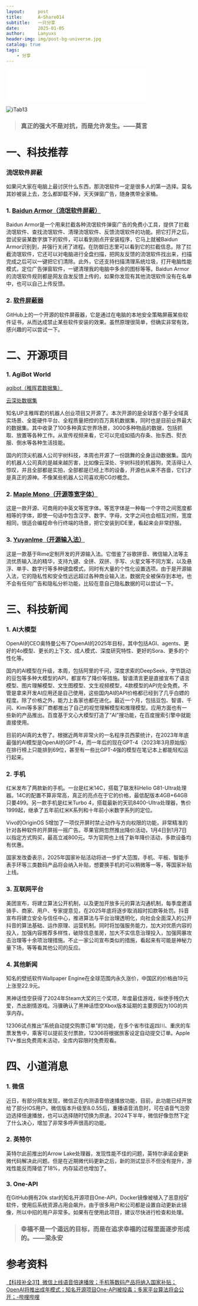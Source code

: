 ```yaml
---
layout:     post
title:      A~Share014
subtitle:   一只分享
date:       2025-01-05
author:     Lanyuxs
header-img: img/post-bg-universe.jpg
catalog: true
tags:
    - 分享
---
```


<iframe frameborder="no" border="0" marginwidth="0" marginheight="0" width=380 height=86 src="//music.163.com/outchain/player?type=2&id=1469825684&auto=0&height=66"></iframe>

![iTab13](https://p.ipic.vip/2vgard.webp)

> ### 真正的强大不是对抗，而是允许发生。——莫言

# 一、科技推荐

### 流氓软件屏蔽

如果问大家在电脑上最讨厌什么东西，那流氓软件一定是很多人的第一选择。莫名其妙被装上去，怎么都卸载不掉，天天弹窗广告，随身携带全家桶。

### 1. [Baidun Armor（流氓软件屏蔽）](https://www.bds007.cc/)

Baidun Armor是一个用来拦截各种流氓软件弹窗广告的免费小工具，提供了拦截流氓软件、查找流氓软件、清理流氓软件、反馈流氓软件的功能。把它打开之后，尝试安装某数字旗下的软件，可以看到刚点开安装程序，它马上就被Baidun Armor识别到，并强行关闭了进程。在防御日志里可以看到它的拦截信息。除了拦截流氓软件，它还可以对电脑进行全盘扫描，把网友反馈的流氓软件找出来，扫描完成之后可以一键把它们清除。此外，它还支持扫描清理系统垃圾，打开电脑性能模式，定位广告弹窗软件，一键清理我的电脑中多余的图标等等。Baidun Armor的流氓软件规则都是网友自发反馈上传的，如果你发现有其他流氓软件没有在名单中，也可以自己上传反馈。

### 2. [软件屏蔽器](https://github.com/the1812/Malware-Patch)

GitHub上的一个开源的软件屏蔽器，它是通过在电脑的本地安全策略屏蔽某些软件证书，从而达成禁止某些软件安装的效果。虽然原理很简单，但确实非常有效，感兴趣的可以尝试一下。

# 二、开源项目

### 1. AgiBot World

[agibot（稚晖君数据集）](https://agibot-world.cn/)

[云深处数据集](https://huggingface.co/datasets/unitreerobotics/LAFAN1_Retargeting_Dataset)

知名UP主稚晖君的机器人创业项目又开源了。本次开源的是全球首个基于全域真实场景、全能硬件平台、全程质量把控的百万真机数据集，同时也是目前业界最大的数据集。其中收录了100多种真实世界场景，3000多种物品的数据，包括抓取、放置等各种工作。从宣传视频来看，它可以完成如插内存条、抬东西、熨衣服、倒水等各种生活技能。

国内的顶尖机器人公司宇树科技，本周也开源了一份跳舞的全身运动数据集。国内的机器人公司真的是越来越厉害，比如像云深处、宇树科技的机器狗，灵活得让人惊叹，并且全部都是实拍，全部都是已经上市的设备，开源也从来不吝啬，它们才是真正的源神。不像某些机器人公司喜欢用CG炒概念。

### 2. [Maple Mono（开源等宽字体）](https://github.com/subframe7536/maple-font)

这是一款开源、可商用的中英文等宽字体。等宽字体是一种每一个字符之间宽度都相等的字体，即使一句话中包含汉字、数字、字母，文字之间也会相互对照，宽度相同，很适合编程命令行终端的场景，把它安装到IDE里，看起来会非常舒服。

### 3. [YuyanIme（开源输入法）](https://github.com/gurecn/YuyanIme)

这是一款基于Rime定制开发的开源输入法。它借鉴了谷歌拼音、微信输入法等主流优质输入法的精华，支持九键、全拼、双拼、手写、火星文等不同方案，以及悬浮、单手、数字行等多种键盘模式，同时有大量的个性化设置选项。由于是开源输入法，它的隐私性和安全性远远超过各种商业输入法，数据完全被保存到本地，也不会有任何广告和隐私分析功能，比较在意自己隐私数据的可以尝试一下。

# 三、科技新闻

### 1. AI大模型

OpenAI的CEO奥特曼公布了OpenAI的2025年目标，其中包括AGI、agents、更好的4o模型、更长的上下文、成人模式、深度研究特性、更好的Sora、更多的个性化等。

国内的AI模型在升级，本周，包括阿里的千问，深度求索的DeepSeek，字节跳动的豆包等多种大模型的API，都宣布了降价等措施。智谱清言更是直接宣布了语言模型、图片理解模型、文生图模型、文生视频模型，4款模型的API完全免费。不管是拿来开发AI应用还是自己使用，这些国内AI的API价格都已经到了几乎白嫖的程度。除了价格之外，能力上各家也都在进化。最近一个月，包括豆包、智谱、千问、Kimi等多家厂商都推出了自己的视觉理解模型和推理模型。应用方面也有一些新的产品推出。百度基于文心大模型打造了“AI”搜功能，在百度搜索引擎中就能直接使用。

目前的AI真的太卷了。根据近两年非常火的一名程序员西蒙统计，在2023年年底最强的AI模型是OpenAI的GPT-4，而一年后的现在GPT-4（2023年3月原始版）在排行榜上只能排到69位，甚至有一些比GPT-4强的模型在笔记本上都能轻松运行起来。

### 2. 手机

红米发布了两款新的手机。一台是红米14C，搭载了联发科Helio G81-Ultra处理器。14C的配置不算非常高，真正的亮点在于它的价格，最低配版本4GB+64GB只要499。另一款手机是红米Turbo 4，搭载最新的天玑8400-Ultra处理器，售价1999起，继承了五年前红米K系列和十年前小米数字系列的定位。

Vivo的OriginOS 5增加了一项仅开屏时禁止动作与方向权限的功能，非常精准的针对各种软件的开屏摇一摇广告。苹果官网忽然推出降价活动，1月4日到1月7日以指定方式购买，最高立减800元。华为官网也上线了新年降价活动，多款设备均有优惠。

国家发改委表示，2025年国家补贴活动将进一步扩大范围，手机、平板、智能手表手环等三类数码产品将会纳入补贴，想要换手机的可以稍微等一等，等国家补贴上线。

### 3. 互联网平台

美团宣布，将建立算法公开机制，以及更加开放多元的算法沟通机制，每季度邀请骑手、商家、用户、专家提意见，在2025年底将逐步取消超时扣款等处罚。抖音宣布将建立安全与信任中心，推进算法与平台治理透明化，向社会全面深入的公开抖音的算法基础、运作原理、运营机制。同时将加强服务能力，加大对优质内容的投入，加强内容推荐多样性，破除信息茧房，加大不实信息治理投入，加强网暴攻击治理等十余项治理措施。不止一家公司宣布类似的措施，看起来有可能是神秘力量下场，等等看其他公司的反应。

### 4. 其他新闻

知名的壁纸软件Wallpaper Engine在全球范围内永久涨价，中国区的价格由19元上涨至22.9元。

黑神话悟空获得了2024年Steam大奖的三个奖项，年度最佳游戏，纵使手残仍大爱，杰出剧情游戏。冯骥确认了黑神话悟空Xbox版本延期的主要原因为10G的共享内存。

12306试点推出“系统自动提交购票订单”的功能，在多个省市往返四川、重庆的车票发售中，乘客可以提前支付票款，12306将根据旅客设定自动提交订单。Apple TV+推出免费周末活动，全库内容限时免费观看。

# 四、小道消息

### 1. 微信

近日，有部分网友发现，微信正在内测语音倍速播放功能，目前，此功能已经开放给了部分IOS用户。微信版本升级至8.0.55后，重播语音消息时，可在语音气泡旁边选择倍速播放，也可以选择随时切换为原速。2024下半年，微信好像忽然下定了什么决心，增加了非常多呼声很高的功能。

### 2. 英特尔

英特尔此前推出的Arrow Lake处理器，发现性能不佳的问题，英特尔承诺会更新微代码解决此问题。但是在近期微代码更新之后，新的测试显示不但没有提升，游戏性能反而降低了18%，内存延迟也增加了。

### 3. One-API

在GitHub拥有20k star的知名开源项目One-API，Docker镜像被植入了恶意挖矿软件，使用后系统资源占用会飙升。由于很多用户和公司都是设置自动更新此镜像，所以中招的用户非常多。如果有在使用此项目，建议尽快进行检查和处理。

> ### 幸福不是一个遥远的目标，而是在追求幸福的过程里面逐步形成的。——梁永安

# 参考资料

[【科技补全31】微信上线语音倍速播放；手机等数码产品将纳入国家补贴；OpenAI将推出成年模式；知名开源项目One-API被投毒；多家平台算法将会公开；-哔哩哔哩](https://b23.tv/Vp5UJAz)